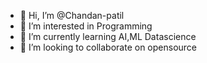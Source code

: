 - 👋 Hi, I’m @Chandan-patil
- 👀 I’m interested in Programming
- 🌱 I’m currently learning AI,ML Datascience
- 💞️ I’m looking to collaborate on opensource

<!---
Chandan-patil-01/Chandan-patil-01 is a ✨ special ✨ repository because its `README.md` (this file) appears on your GitHub profile.
You can click the Preview link to take a look at your changes.
--->
